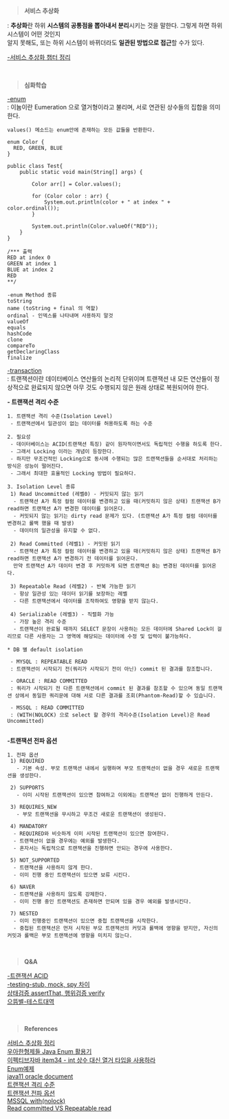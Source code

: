 
>**서비스 추상화**  

: **추상화**란 하위 **시스템의 공통점을 뽑아내서 분리**시키는 것을 말한다. 그렇게 하면 하위 시스템이 어떤 것인지  
알지 못해도, 또는 하위 시스템이 바뀌더라도 **일관된 방법으로 접근**할 수가 있다.

[-서비스 추상화 챕터 정리](https://spring-com.tistory.com/11)  


<br/>

>**심화학습**  

[-enum](https://github.com/yky03/java-study-issues/blob/main/week11-enum.md)    
: 이늄이란 Eumeration 으로 열거형이라고 불리며, 서로 연관된 상수들의 집합을 의미한다.  

```
values() 메소드는 enum안에 존재하는 모든 값들을 반환한다.

enum Color {
  RED, GREEN, BLUE
}

public class Test{
    public static void main(String[] args) {

        Color arr[] = Color.values();

        for (Color color : arr) {
            System.out.println(color + " at index " + color.ordinal());
        }

        System.out.println(Color.valueOf("RED"));
    }
}

/*** 출력 
RED at index 0
GREEN at index 1
BLUE at index 2
RED
**/

-enum Method 종류
toString
name (toString + final 의 역할)
ordinal - 인덱스를 나타내며 사용하지 말것
valueOf
equals
hashCode
clone
compareTo
getDeclaringClass
finalize
```

[-transaction](http://jmlim.github.io/spring/2018/12/07/spring-transaction/)    
: 트랜잭션이란 데이터베이스 연산들의 논리적 단위이며 트랜잭션 내 모든 연산들이 정상적으로 완료되지 않으면 아무 것도 수행되지 않은 원래 상태로 복원되어야 한다.  

**- 트랜잭션 격리 수준**  
```
1. 트랜잭션 격리 수준(Isolation Level)
 - 트랜잭션에서 일관성이 없는 데이터를 허용하도록 하는 수준 

2. 필요성
 - 데이터베이스는 ACID(트랜잭션 특징) 같이 원자적이면서도 독립적인 수행을 하도록 한다.
 - 그래서 Locking 이라는 개념이 등장한다.
 - 하지만 무조건적인 Locking으로 동시에 수행되는 많은 트랜잭션들을 순서대로 처리하는 방식은 성능이 떨어진다.
 - 그래서 최대한 효율적인 Locking 방법이 필요하다.

3. Isolation Level 종류
 1) Read Uncommitted (레벨0) - 커밋되지 않는 읽기
  - 트랜잭션 A가 특정 컬럼 데이터를 변경하고 있을 때(커밋하지 않은 상태) 트랜잭션 B가 read하면 트랜잭션 A가 변경한 데이터를 읽어온다.
  - 커밋되지 않는 읽기는 dirty read 문제가 있다. (트랜잭션 A가 특정 컬럼 데이터를 변경하고 롤백 했을 때 발생)
  - 데이터의 일관성을 유지할 수 없다.

 2) Read Committed (레벨1) - 커밋된 읽기
  - 트랜잭션 A가 특정 컬럼 데이터를 변경하고 있을 때(커밋하지 않은 상태) 트랜잭션 B가 read하면 트랜잭션 A가 변경하기 전 데이터를 읽어온다. 
  만약 트랜잭션 A가 데이터 변경 후 커밋하게 되면 트랜잭션 B는 변경된 데이터를 읽어온다.

 3) Repeatable Read (레벨2) - 반복 가능한 읽기
  - 항상 일관성 있는 데이터 읽기를 보장하는 레벨
  - 다른 트랜잭션에서 데이터를 조작하여도 영향을 받지 않는다.

 4) Serializable (레벨3) - 직렬화 가능
  - 가장 높은 격리 수준
  - 트랜잭션이 완료될 때까지 SELECT 문장이 사용하는 모든 데이터에 Shared Lock이 걸리므로 다른 사용자는 그 영역에 해당되는 데이터에 수정 및 입력이 불가능하다.

* DB 별 default isolation

 - MYSQL : REPEATABLE READ
 : 트랜잭션이 시작되기 전(쿼리가 시작되기 전이 아닌) commit 된 결과를 참조합니다.
 
 - ORACLE : READ COMMITTED 
 : 쿼리가 시작되기 전 다른 트랜잭션에서 commit 된 결과를 참조할 수 있으며 동일 트랜잭션 상에서 동일한 쿼리문에 대해 서로 다른 결과를 조회(Phantom-Read)할 수 있습니다.

 - MSSQL : READ COMMITTED 
 : (WITH(NOLOCK) 으로 select 할 경우의 격리수준(Isolation Level)은 Read Uncommitted)
 
```

**-트랜잭션 전파 옵션**  
```
1. 전파 옵션
 1) REQUIRED
   - 기본 속성. 부모 트랜잭션 내에서 실행하며 부모 트랜잭션이 없을 경우 새로운 트랜잭션을 생성한다.

 2) SUPPORTS
   - 이미 시작된 트랜잭션이 있으면 참여하고 이외에는 트랜잭션 없이 진행하게 만든다.

 3) REQUIRES_NEW
   - 부모 트랜잭션을 무시하고 무조건 새로운 트랜잭션이 생성된다.

 4) MANDATORY
  - REQUIRED와 비슷하게 이미 시작된 트랜잭션이 있으면 참여한다.
  - 트랜잭션이 없을 경우에는 예외를 발생한다.
  - 혼자서는 독립적으로 트랜잭션을 진행하면 안되는 경우에 사용한다.

 5) NOT_SUPPORTED
  - 트랜잭션을 사용하지 않게 한다.
  - 이미 진행 중인 트랜잭션이 있으면 보류 시킨다.

 6) NAVER
  - 트랜잭션을 사용하지 않도록 강제한다.
  - 이미 진행 중인 트랜잭션도 존재하면 안되며 있을 경우 예외를 발생시킨다.

 7) NESTED
  - 이미 진행중인 트랜잭션이 있으면 중첩 트랜잭션을 시작한다.
  - 중첩된 트랜잭션은 먼저 시작된 부모 트랜잭션의 커밋과 롤백에 영향을 받지만, 자신의 커밋과 롤백은 부모 트랜잭션에 영향을 미치지 않는다.
```

<br/>

>**Q&A**  

[-트랜잭션 ACID](https://covenant.tistory.com/85)  
[-testing-stub, mock, spy 차이](https://luran.me/343)  
[상태검증 assertThat, 행위검증 verify](https://joont92.github.io/tdd/%EC%83%81%ED%83%9C%EA%B2%80%EC%A6%9D%EA%B3%BC-%ED%96%89%EC%9C%84%EA%B2%80%EC%A6%9D-stub%EA%B3%BC-mock-%EC%B0%A8%EC%9D%B4/)  
[으뜸별-테스트대역](https://beststar-1.tistory.com/29)  

<br/>

>**References** 

[서비스 추상화 정리](https://xlffm3.github.io/spring%20&%20spring%20boot/toby-spring-chapter5/)   
[우아한형제들 Java Enum 활용기](https://techblog.woowahan.com/2527/)  
[이펙티브자바 item34 - int 상수 대신 열거 타입을 사용하라](https://jjingho.tistory.com/81)  
[Enum예제](https://shinysblog.tistory.com/29)  
[java11 oracle document](https://docs.oracle.com/en/java/javase/11/docs/api/java.base/java/lang/Enum.html)   
[트랜잭션 격리 수준](https://snow-line.tistory.com/145)   
[트랜잭션 전파 옵션](https://snow-line.tistory.com/146)   
[MSSQL with(nolock)](https://ryean.tistory.com/32)  
[Read committed VS Repeatable read](https://corekms.tistory.com/entry/Read-committed-VS-Repeatable-read)  
